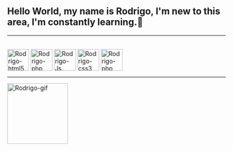## Hello World, my name is Rodrigo, I'm new to this area, I'm constantly learning.👋
 <hr size="5"> 


<div style="display: inline_block"><br>
<img align="center" alt="Rodrigo-html5" height="50" width="50" src="https://icongr.am/devicon/html5-original.svg?size=128&color=currentColor">
<img align="center" alt="Rodrigo-php" height="50" width="50" src="https://icongr.am/devicon/php-original.svg?size=128&color=currentColor">
<img align="center" alt="Rodrigo-Js" height="50" width="50" src="https://icongr.am/devicon/javascript-original.svg?size=128&color=currentColor">
<img align="center" alt="Rodrigo-css3" height="50" width="50" src="https://icongr.am/devicon/css3-original.svg?size=119&color=currentColor">
<img align="center" alt="Rodrigo-php" height="50" width="50" src="https://icongr.am/devicon/python-original.svg?size=128&color=currentColor">
</div>

<hr size="5">

<div> 
  <img align="left" alt="Rodrigo-gif" height="140" width="140" src="https://media.tenor.com/2tmFzIpCJTYAAAAM/shinji-shinji-ikari.gif">
    </div>

  <div>
<a href="https:/https://www.instagram.com/reel/DHhKW_1o_rv/?igsh=MzR2em9mbnk5Zmh4" img align="center" alt="Rodrigo-ph" height="30" width="40" target="blankscing sec"https://icongr.am/jam/camera.svg?size=128&color=currentColor></a>
</div>
